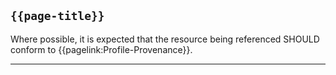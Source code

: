 ## <code>{{page-title}}</code>

Where possible, it is expected that the resource being referenced SHOULD conform to {{pagelink:Profile-Provenance}}.

---